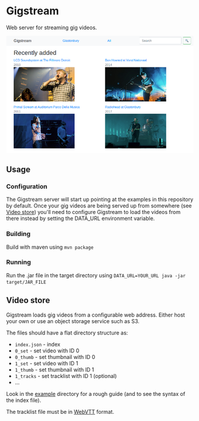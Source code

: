 # Gigstream

Web server for streaming gig videos.

![Screenshot](screenshot.png)

## Usage

### Configuration

The Gigstream server will start up pointing at the examples in this repository
by default. Once your gig videos are being served up from somewhere (see
[Video store](#video-store)) you'll need to configure Gigstream to load the
videos from there instead by setting the DATA_URL environment variable.

### Building

Build with maven using `mvn package`

### Running

Run the .jar file in the target directory using
`DATA_URL=YOUR_URL java -jar target/JAR_FILE`

## Video store

Gigstream loads gig videos from a configurable web address. Either host your own
or use an object storage service such as S3.

The files should have a flat directory structure as:
* `index.json` - index
* `0_set` - set video with ID 0
* `0_thumb` - set thumbnail with ID 0
* `1_set` - set video with ID 1
* `1_thumb` - set thumbnail with ID 1
* `1_tracks` - set tracklist with ID 1 (optional)
* ...

Look in the [example](example) directory for a rough guide (and to see the
syntax of the index file).

The tracklist file must be in
[WebVTT](https://developer.mozilla.org/en-US/docs/Web/API/WebVTT_API) format.
